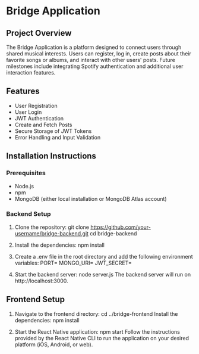 # Bridge Application

## Project Overview

The Bridge Application is a platform designed to connect users through shared musical interests. Users can register, log in, create posts about their favorite songs or albums, and interact with other users' posts. Future milestones include integrating Spotify authentication and additional user interaction features.

## Features

- User Registration
- User Login
- JWT Authentication
- Create and Fetch Posts
- Secure Storage of JWT Tokens
- Error Handling and Input Validation

## Installation Instructions

### Prerequisites

- Node.js
- npm
- MongoDB (either local installation or MongoDB Atlas account)

### Backend Setup

1. Clone the repository:
   git clone https://github.com/your-username/bridge-backend.git
   cd bridge-backend

2. Install the dependencies:
    npm install

3. Create a .env file in the root directory and add the following environment variables:
    PORT=
    MONGO_URI=
    JWT_SECRET=

4. Start the backend server:
    node server.js
    The backend server will run on http://localhost:3000.
    
## Frontend Setup
1. Navigate to the frontend directory:
    cd ../bridge-frontend
    Install the dependencies:
    npm install

2. Start the React Native application:
    npm start
    Follow the instructions provided by the React Native CLI to run the application on your desired platform (iOS, Android, or web).
